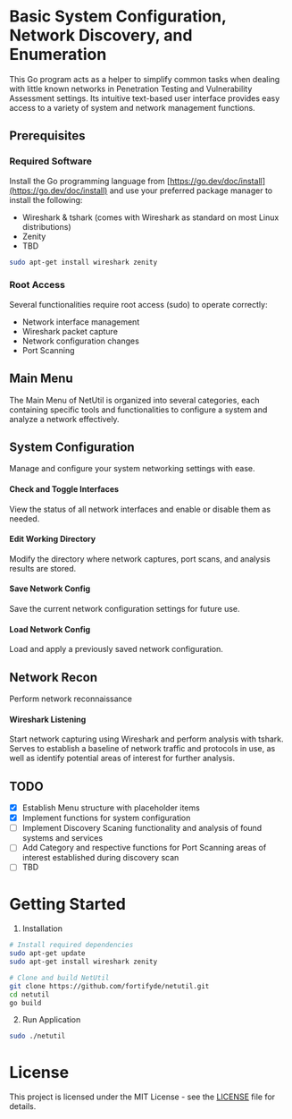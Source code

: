 # Basic System Configuration, Network Discovery, and Enumeration
This Go program acts as a helper to simplify common tasks when dealing with little known networks in Penetration Testing and Vulnerability Assessment settings. Its intuitive text-based user interface provides easy access to a variety of system and network management functions.

## Prerequisites
### Required Software
Install the Go programming language from [https://go.dev/doc/install](https://go.dev/doc/install) and use your preferred package manager to install the following:
- Wireshark & tshark (comes with Wireshark as standard on most Linux distributions)
- Zenity
- TBD
```bash
sudo apt-get install wireshark zenity
```

### Root Access
  Several functionalities require root access (sudo) to operate correctly:
  - Network interface management
  - Wireshark packet capture
  - Network configuration changes
  - Port Scanning

## Main Menu
The Main Menu of NetUtil is organized into several categories, each containing specific tools and functionalities to configure a system and analyze a network effectively.

## System Configuration
Manage and configure your system networking settings with ease.
#### Check and Toggle Interfaces
View the status of all network interfaces and enable or disable them as needed.
#### Edit Working Directory
Modify the directory where network captures, port scans, and analysis results are stored.
#### Save Network Config
Save the current network configuration settings for future use.
#### Load Network Config
Load and apply a previously saved network configuration.
## Network Recon
Perform network reconnaissance
#### Wireshark Listening
Start network capturing using Wireshark and perform analysis with tshark. Serves to establish a baseline of network traffic and protocols in use, as well as identify potential areas of interest for further analysis.

## TODO
- [x] Establish Menu structure with placeholder items
- [x] Implement functions for system configuration
- [ ] Implement Discovery Scaning functionality and analysis of found systems and services
- [ ] Add Category and respective functions for Port Scanning areas of interest established during discovery scan
- [ ] TBD

# Getting Started

1. Installation
```bash
# Install required dependencies
sudo apt-get update
sudo apt-get install wireshark zenity

# Clone and build NetUtil
git clone https://github.com/fortifyde/netutil.git
cd netutil
go build
```
2. Run Application
``` bash
sudo ./netutil
```
# License
This project is licensed under the MIT License - see the [LICENSE](LICENSE) file for details.
